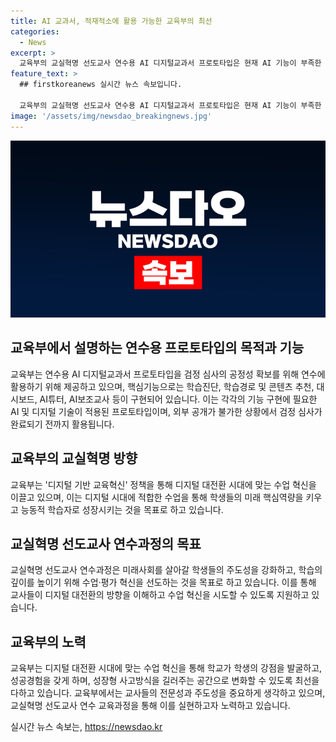 ```yaml
---
title: AI 교과서, 적재적소에 활용 가능한 교육부의 최선
categories:
  - News
excerpt: >
  교육부의 교실혁명 선도교사 연수용 AI 디지털교과서 프로토타입은 현재 AI 기능이 부족한 상태이며, 그림이 잘 그려지지 않는다는 문제가 있다. 또한, 프로토타입은 학습진단, 학습경로 추천, 대시보드, AI튜터 등의 기능이 구현되어 있지만, 향후 검정 심사 후 공개될 예정이라는데, 교육부는 디지털 기반 교육혁신을 통해 학생들의 창의성과 핵심역량을 키우기 위해 노력하고 있다.
feature_text: >
  ## firstkoreanews 실시간 뉴스 속보입니다.

  교육부의 교실혁명 선도교사 연수용 AI 디지털교과서 프로토타입은 현재 AI 기능이 부족한 상태이며, 그림이 잘 그려지지 않는다는 문제가 있다. 또한, 프로토타입은 학습진단, 학습경로 추천, 대시보드, AI튜터 등의 기능이 구현되어 있지만, 향후 검정 심사 후 공개될 예정이라는데, 교육부는 디지털 기반 교육혁신을 통해 학생들의 창의성과 핵심역량을 키우기 위해 노력하고 있다.
image: '/assets/img/newsdao_breakingnews.jpg'
---
```


<p><img src="/assets/img/newsdao_breakingnews.jpg" alt="firstkoreanews 속보" /></p>

<h2 data-ke-size="size26">교육부에서 설명하는 연수용 프로토타입의 목적과 기능</h2>

<p>교육부는 연수용 AI 디지털교과서 프로토타입을 검정 심사의 공정성 확보를 위해 연수에 활용하기 위해 제공하고 있으며, 핵심기능으로는 학습진단, 학습경로 및 콘텐츠 추천, 대시보드, AI튜터, AI보조교사 등이 구현되어 있습니다. 이는 각각의 기능 구현에 필요한 AI 및 디지털 기술이 적용된 프로토타입이며, 외부 공개가 불가한 상황에서 검정 심사가 완료되기 전까지 활용됩니다.</p>

<h2 data-ke-size="size26">교육부의 교실혁명 방향</h2>

<p>교육부는 '디지털 기반 교육혁신' 정책을 통해 디지털 대전환 시대에 맞는 수업 혁신을 이끌고 있으며, 이는 디지털 시대에 적합한 수업을 통해 학생들의 미래 핵심역량을 키우고 능동적 학습자로 성장시키는 것을 목표로 하고 있습니다.</p>

<h2 data-ke-size="size26">교실혁명 선도교사 연수과정의 목표</h2>

<p>교실혁명 선도교사 연수과정은 미래사회를 살아갈 학생들의 주도성을 강화하고, 학습의 깊이를 높이기 위해 수업·평가 혁신을 선도하는 것을 목표로 하고 있습니다. 이를 통해 교사들이 디지털 대전환의 방향을 이해하고 수업 혁신을 시도할 수 있도록 지원하고 있습니다.</p>

<h2 data-ke-size="size26">교육부의 노력</h2>

<p>교육부는 디지털 대전환 시대에 맞는 수업 혁신을 통해 학교가 학생의 강점을 발굴하고, 성공경험을 갖게 하며, 성장형 사고방식을 길러주는 공간으로 변화할 수 있도록 최선을 다하고 있습니다. 교육부에서는 교사들의 전문성과 주도성을 중요하게 생각하고 있으며, 교실혁명 선도교사 연수 교육과정을 통해 이를 실현하고자 노력하고 있습니다.</p>
실시간 뉴스 속보는, <a href="https://newsdao.kr" rel="dofollow">https://newsdao.kr</a>


